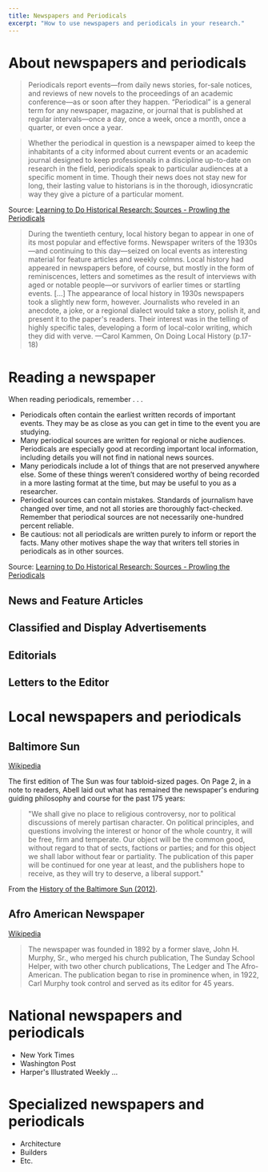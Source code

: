```yaml
---
title: Newspapers and Periodicals
excerpt: "How to use newspapers and periodicals in your research."
---
```


# About newspapers and periodicals

>Periodicals report events—from daily news stories, for-sale notices, and reviews of new novels to the proceedings of an academic conference—as or soon after they happen. “Periodical” is a general term for any newspaper, magazine, or journal that is published at regular intervals—once a day, once a week, once a month, once a quarter, or even once a year.

>Whether the periodical in question is a newspaper aimed to keep the inhabitants of a city informed about current events or an academic journal designed to keep professionals in a discipline up-to-date on research in the field, periodicals speak to particular audiences at a specific moment in time. Though their news does not stay new for long, their lasting value to historians is in the thorough, idiosyncratic way they give a picture of a particular moment.

Source: [Learning to Do Historical Research: Sources - Prowling the Periodicals](http://www.williamcronon.net/researching/periodicals.htm)

>During the twentieth century, local history began to appear in one of its most popular and effective forms. Newspaper writers of the 1930s—and continuing to this day—seized on local events as interesting material for feature articles and weekly colmns. Local history had appeared in newspapers before, of course, but mostly in the form of reminiscences, letters and sometimes as the result of interviews with aged or notable people—or survivors of earlier times or startling events. [...] The appearance of local history in 1930s newspapers took a slightly new form, however. Journalists who reveled in an anecdote, a joke, or a regional dialect would take a story, polish it, and present it to the paper's readers. Their interest was in the telling of highly specific tales, developing a form of local-color writing, which they did with verve.
>—Carol Kammen, On Doing Local History (p.17-18)

# Reading a newspaper

When reading periodicals, remember . . .

- Periodicals often contain the earliest written records of important events. They may be as close as you can get in time to the event you are studying.
- Many periodical sources are written for regional or niche audiences. Periodicals are especially good at recording important local information, including details you will not find in national news sources.
- Many periodicals include a lot of things that are not preserved anywhere else. Some of these things weren’t considered worthy of being recorded in a more lasting format at the time, but may be useful to you as a researcher.
- Periodical sources can contain mistakes. Standards of journalism have changed over time, and not all stories are thoroughly fact-checked. Remember that periodical sources are not necessarily one-hundred percent reliable.
- Be cautious: not all periodicals are written purely to inform or report the facts. Many other motives shape the way that writers tell stories in periodicals as in other sources.

Source: [Learning to Do Historical Research: Sources - Prowling the Periodicals](http://www.williamcronon.net/researching/periodicals.htm#how_to_read_periodicals)

## News and Feature Articles

## Classified and Display Advertisements

## Editorials

## Letters to the Editor

# Local newspapers and periodicals

## Baltimore Sun
[Wikipedia](https://en.wikipedia.org/wiki/The_Baltimore_Sun)

The first edition of The Sun was four tabloid-sized pages. On Page 2, in a note to readers, Abell laid out what has remained the newspaper's enduring guiding philosophy and course for the past 175 years:

>"We shall give no place to religious controversy, nor to political discussions of merely partisan character. On political principles, and questions involving the interest or honor of the whole country, it will be free, firm and temperate. Our object will be the common good, without regard to that of sects, factions or parties; and for this object we shall labor without fear or partiality. The publication of this paper will be continued for one year at least, and the publishers hope to receive, as they will try to deserve, a liberal support."

From the [History of the Baltimore Sun (2012)](http://www.baltimoresun.com/about/bal-about-sun-sunhistory-htmlstory.html).

## Afro American Newspaper
[Wikipedia](https://en.wikipedia.org/wiki/Baltimore_Afro-American)

>The newspaper was founded in 1892 by a former slave, John H. Murphy, Sr., who merged his church publication, The Sunday School Helper, with two other church publications, The Ledger and The Afro-American. The publication began to rise in prominence when, in 1922, Carl Murphy took control and served as its editor for 45 years. 

# National newspapers and periodicals

- New York Times
- Washington Post
- Harper's Illustrated Weekly
...

# Specialized newspapers and periodicals

- Architecture
- Builders
- Etc.
